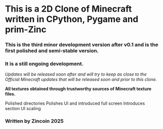 # This is a 2D Clone of Minecraft written in CPython, Pygame and prim-Zinc

### This is the third minor development version after v0.1 and is the first polished and semi-stable version.

### It is a still ongoing development.

_Updates will be released soon after and will try to keep as close to the Official Minecraft updates that will be released soon and prior to this clone._

**All textures obtained through trustworthy sources of Minecraft texture files.**

Polished directories
Polishes UI and introduced full screen
Introduces section UI scaling

### Written by Zincoin 2025
